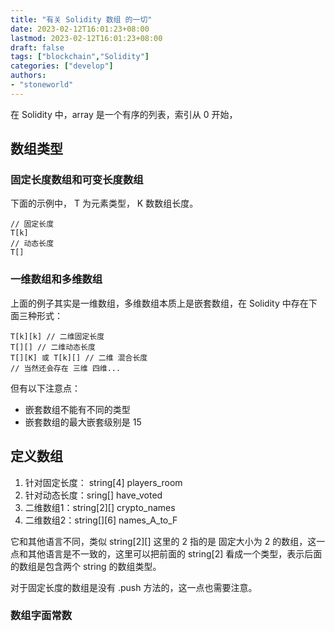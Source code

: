 ```yaml
---
title: "有关 Solidity 数组 的一切"
date: 2023-02-12T16:01:23+08:00
lastmod: 2023-02-12T16:01:23+08:00
draft: false
tags: ["blockchain","Solidity"]
categories: ["develop"]
authors: 
- "stoneworld"
---
```


在 Solidity 中，array 是一个有序的列表，索引从 0 开始，


## 数组类型

### 固定长度数组和可变长度数组

下面的示例中， T 为元素类型， K 数数组长度。

```
// 固定长度
T[k]
// 动态长度
T[]
```

### 一维数组和多维数组

上面的例子其实是一维数组，多维数组本质上是嵌套数组，在 Solidity 中存在下面三种形式：

```
T[k][k] // 二维固定长度
T[][] // 二维动态长度
T[][K] 或 T[k][] // 二维 混合长度
// 当然还会存在 三维 四维...
```

但有以下注意点：

* 嵌套数组不能有不同的类型
* 嵌套数组的最大嵌套级别是 15

## 定义数组

1. 针对固定长度： string[4] players_room
2. 针对动态长度：sring[] have_voted
3. 二维数组1：string[2]\[] crypto_names
4. 二维数组2：string[]\[6] names_A_to_F

它和其他语言不同，类似 string[2]\[] 这里的 2 指的是 固定大小为 2 的数组，这一点和其他语言是不一致的，这里可以把前面的 string[2] 看成一个类型，表示后面的数组是包含两个 string 的数组类型。

对于固定长度的数组是没有 .push 方法的，这一点也需要注意。

### 数组字面常数
